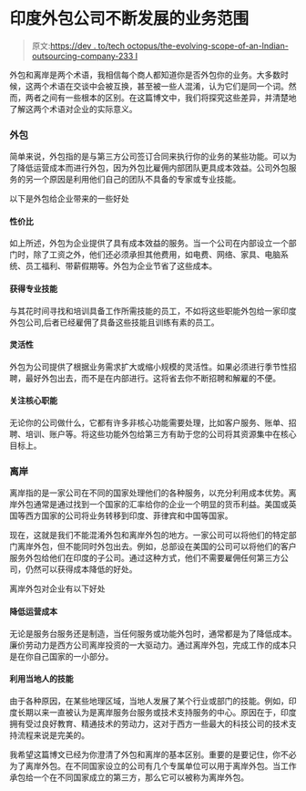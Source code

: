 # 印度外包公司不断发展的业务范围

> 原文:[https://dev . to/tech octopus/the-evolving-scope-of-an-Indian-outsourcing-company-233 I](https://dev.to/techoctopus/the-evolving-scope-of-an-indian-outsourcing-company-233i)

外包和离岸是两个术语，我相信每个商人都知道你是否外包你的业务。大多数时候，这两个术语在交谈中会被互换，甚至被一些人混淆，认为它们是同一个词。然而，两者之间有一些根本的区别。在这篇博文中，我们将探究这些差异，并清楚地了解这两个术语对企业的实际意义。

### **外包**

简单来说，外包指的是与第三方公司签订合同来执行你的业务的某些功能。可以为了降低运营成本而进行外包，因为外包比雇佣内部团队更具成本效益。公司外包服务的另一个原因是利用他们自己的团队不具备的专家或专业技能。

以下是外包给企业带来的一些好处

#### **性价比**

如上所述，外包为企业提供了具有成本效益的服务。当一个公司在内部设立一个部门时，除了工资之外，他们还必须承担其他费用，如电费、网络、家具、电脑系统、员工福利、带薪假期等。外包为企业节省了这些成本。

#### **获得专业技能**

与其花时间寻找和培训具备工作所需技能的员工，不如将这些职能外包给一家印度外包公司,后者已经雇佣了具备这些技能且训练有素的员工。

#### **灵活性**

外包为公司提供了根据业务需求扩大或缩小规模的灵活性。如果必须进行季节性招聘，最好外包出去，而不是在内部进行。这将省去你不断招聘和解雇的不便。

#### **关注核心职能**

无论你的公司做什么，它都有许多非核心功能需要处理，比如客户服务、账单、招聘、培训、账户等。将这些功能外包给第三方有助于您的公司将其资源集中在核心目标上。

### **离岸**

离岸指的是一家公司在不同的国家处理他们的各种服务，以充分利用成本优势。离岸外包通常是通过找到一个国家的汇率给你的企业一个明显的货币利益。美国或英国等西方国家的公司将业务转移到印度、菲律宾和中国等国家。

现在，这就是我们不能混淆外包和离岸外包的地方。一家公司可以将他们的特定部门离岸外包，但不能同时外包出去。例如，总部设在美国的公司可以将他们的客户服务外包给他们在印度的子公司。通过这种方式，他们不需要雇佣任何第三方公司，仍然可以获得成本降低的好处。

离岸外包对企业有以下好处

#### **降低运营成本**

无论是服务台服务还是制造，当任何服务或功能外包时，通常都是为了降低成本。廉价劳动力是西方公司离岸投资的一大驱动力。通过离岸外包，完成工作的成本只是在你自己国家的一小部分。

#### **利用当地人的技能**

由于各种原因，在某些地理区域，当地人发展了某个行业或部门的技能。例如，印度长期以来一直被认为是离岸服务台服务或技术支持服务的中心。原因在于，印度拥有受过良好教育、精通技术的劳动力，这对于西方一些最大的科技公司的技术支持流程来说是完美的。

我希望这篇博文已经为你澄清了外包和离岸的基本区别。重要的是要记住，你不必为了离岸外包。在不同国家设立的公司有几个专属单位可以用于离岸外包。当工作承包给一个在不同国家成立的第三方，那么它可以被称为离岸外包。